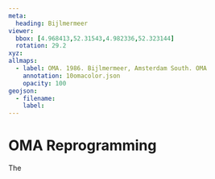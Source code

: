 ```yaml
---
meta:
  heading: Bijlmermeer
viewer:
  bbox: [4.968413,52.31543,4.982336,52.323144]
  rotation: 29.2
xyz:
allmaps:
  - label: OMA. 1986. Bijlmermeer, Amsterdam South. OMA
    annotation: 10omacolor.json
    opacity: 100
geojson:
  - filename:
    label: 
---
```

# OMA Reprogramming
The 
